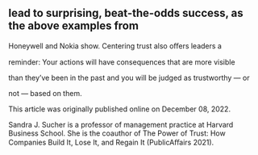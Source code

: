 ## lead to surprising, beat-the-odds success, as the above examples from

Honeywell and Nokia show. Centering trust also oﬀers leaders a

reminder: Your actions will have consequences that are more visible

than they’ve been in the past and you will be judged as trustworthy — or

not — based on them.

This article was originally published online on December 08, 2022.

Sandra J. Sucher is a professor of management practice at Harvard Business School. She is the coauthor of The Power of Trust: How Companies Build It, Lose It, and Regain It (PublicAﬀairs 2021).